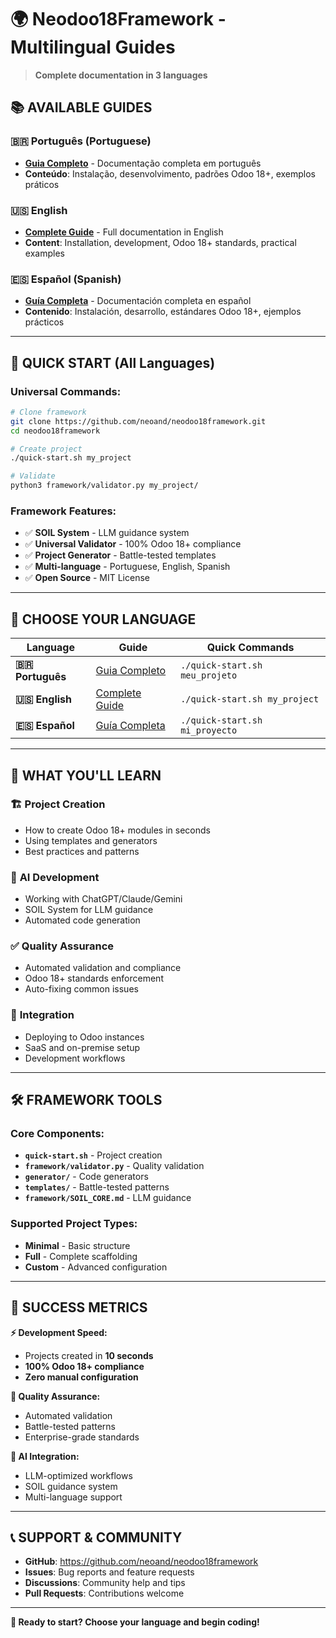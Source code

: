 # 🌍 Neodoo18Framework - Multilingual Guides

> **Complete documentation in 3 languages**

## 📚 **AVAILABLE GUIDES**

### 🇧🇷 **Português (Portuguese)**
- **[Guia Completo](./pt/GUIA_COMPLETO.md)** - Documentação completa em português
- **Conteúdo**: Instalação, desenvolvimento, padrões Odoo 18+, exemplos práticos

### 🇺🇸 **English** 
- **[Complete Guide](./en/COMPLETE_GUIDE.md)** - Full documentation in English
- **Content**: Installation, development, Odoo 18+ standards, practical examples

### 🇪🇸 **Español (Spanish)**
- **[Guía Completa](./es/GUIA_COMPLETA.md)** - Documentación completa en español  
- **Contenido**: Instalación, desarrollo, estándares Odoo 18+, ejemplos prácticos

---

## 🚀 **QUICK START (All Languages)**

### Universal Commands:
```bash
# Clone framework
git clone https://github.com/neoand/neodoo18framework.git
cd neodoo18framework

# Create project
./quick-start.sh my_project

# Validate
python3 framework/validator.py my_project/
```

### Framework Features:
- ✅ **SOIL System** - LLM guidance system
- ✅ **Universal Validator** - 100% Odoo 18+ compliance
- ✅ **Project Generator** - Battle-tested templates
- ✅ **Multi-language** - Portuguese, English, Spanish
- ✅ **Open Source** - MIT License

---

## 🎯 **CHOOSE YOUR LANGUAGE**

| Language | Guide | Quick Commands |
|----------|--------|----------------|
| **🇧🇷 Português** | [Guia Completo](./pt/GUIA_COMPLETO.md) | `./quick-start.sh meu_projeto` |
| **🇺🇸 English** | [Complete Guide](./en/COMPLETE_GUIDE.md) | `./quick-start.sh my_project` |
| **🇪🇸 Español** | [Guía Completa](./es/GUIA_COMPLETA.md) | `./quick-start.sh mi_proyecto` |

---

## 📖 **WHAT YOU'LL LEARN**

### 🏗️ **Project Creation**
- How to create Odoo 18+ modules in seconds
- Using templates and generators
- Best practices and patterns

### 🤖 **AI Development**
- Working with ChatGPT/Claude/Gemini
- SOIL System for LLM guidance
- Automated code generation

### ✅ **Quality Assurance**
- Automated validation and compliance
- Odoo 18+ standards enforcement
- Auto-fixing common issues

### 🔗 **Integration**
- Deploying to Odoo instances
- SaaS and on-premise setup
- Development workflows

---

## 🛠️ **FRAMEWORK TOOLS**

### Core Components:
- **`quick-start.sh`** - Project creation
- **`framework/validator.py`** - Quality validation
- **`generator/`** - Code generators
- **`templates/`** - Battle-tested patterns
- **`framework/SOIL_CORE.md`** - LLM guidance

### Supported Project Types:
- **Minimal** - Basic structure
- **Full** - Complete scaffolding  
- **Custom** - Advanced configuration

---

## 🌟 **SUCCESS METRICS**

**⚡ Development Speed:**
- Projects created in **10 seconds**
- **100% Odoo 18+ compliance**
- **Zero manual configuration**

**🎯 Quality Assurance:**
- Automated validation
- Battle-tested patterns
- Enterprise-grade standards

**🤝 AI Integration:**
- LLM-optimized workflows
- SOIL guidance system
- Multi-language support

---

## 📞 **SUPPORT & COMMUNITY**

- **GitHub**: https://github.com/neoand/neodoo18framework
- **Issues**: Bug reports and feature requests
- **Discussions**: Community help and tips
- **Pull Requests**: Contributions welcome

---

**🚀 Ready to start? Choose your language and begin coding!**
